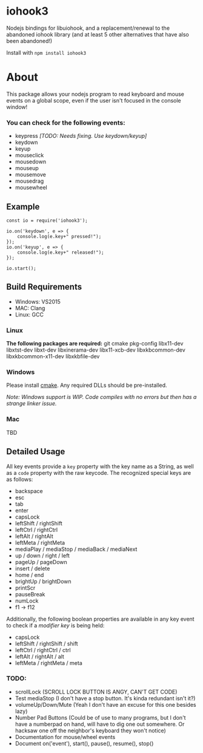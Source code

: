 # iohook3
Nodejs bindings for libuiohook, and a replacement/renewal to the abandoned iohook library (and at least 5 other alternatives that have also been abandoned!)

Install with `npm install iohook3`

# About
This package allows your nodejs program to read keyboard and mouse events on a global scope, even if the user isn't focused in the console window!

### You can check for the following events:
- keypress *[TODO: Needs fixing. Use keydown/keyup]*
- keydown
- keyup
- mouseclick
- mousedown
- mouseup
- mousemove
- mousedrag
- mousewheel

## Example
```
const io = require('iohook3');

io.on('keydown', e => {
    console.log(e.key+" pressed!");
});
io.on('keyup', e => {
    console.log(e.key+" released!");
});

io.start();
```

## Build Requirements
- Windows: VS2015
- MAC: Clang
- Linux: GCC

### Linux
**The following packages are required:** git cmake pkg-config libx11-dev libxtst-dev libxt-dev libxinerama-dev libx11-xcb-dev libxkbcommon-dev libxkbcommon-x11-dev libxkbfile-dev

### Windows
Please install [cmake](https://cmake.org/download). Any required DLLs should be pre-installed.

*Note: Windows support is WIP. Code compiles with no errors but then has a strange linker issue.*

### Mac
TBD

## Detailed Usage
All key events provide a `key` property with the key name as a String, as well as a `code` property with the raw keycode. The recognized special keys are as follows:
- backspace
- esc
- tab
- enter
- capsLock
- leftShift / rightShift
- leftCtrl / rightCtrl
- leftAlt / rightAlt
- leftMeta / rightMeta
- mediaPlay / mediaStop / mediaBack / mediaNext
- up / down / right / left
- pageUp / pageDown
- insert / delete
- home / end
- brightUp / brightDown
- printScr
- pauseBreak
- numLock
- f1 -> f12

Additionally, the following boolean properties are available in any key event to check if a *modifier key* is being held:
- capsLock
- leftShift / rightShift / shift
- leftCtrl / rightCtrl / ctrl
- leftAlt / rightAlt / alt
- leftMeta / rightMeta / meta

### TODO:
- scrollLock (SCROLL LOCK BUTTON IS ANGY, CAN'T GET CODE)
- Test mediaStop (I don't have a stop button. It's kinda redundant isn't it?)
- volumeUp/Down/Mute (Yeah I don't have an excuse for this one besides lazy)
- Number Pad Buttons (Could be of use to many programs, but I don't have a numberpad on hand, will have to dig one out somewhere. Or hacksaw one off the neighbor's keyboard they won't notice)
- Documentation for mouse/wheel events
- Document on('event'), start(), pause(), resume(), stop()